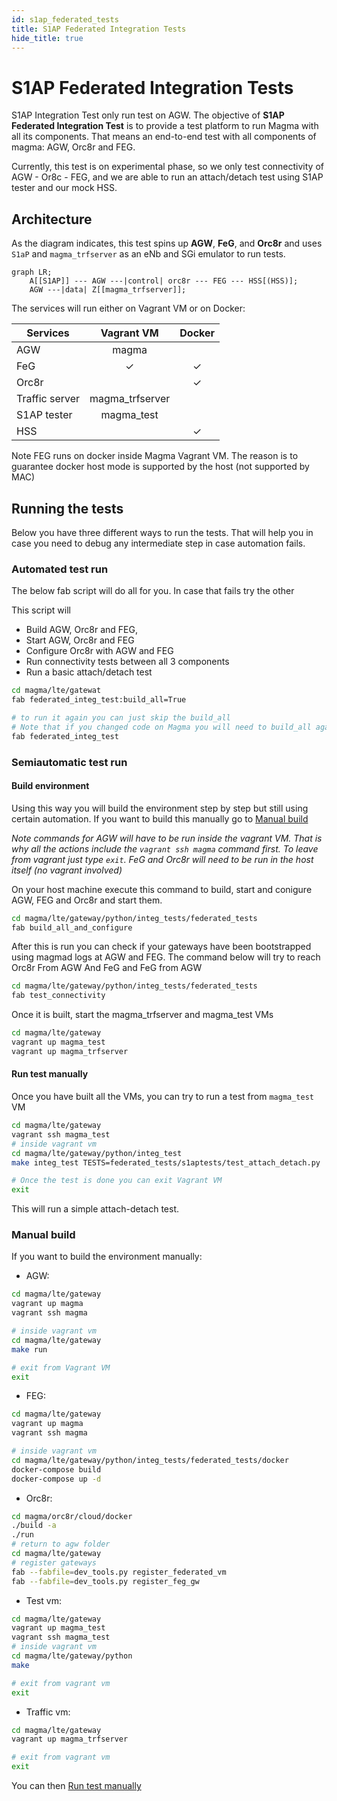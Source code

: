 ```yaml
---
id: s1ap_federated_tests
title: S1AP Federated Integration Tests
hide_title: true
---
```


# S1AP Federated Integration Tests

S1AP Integration Test only run test on AGW. The objective of **S1AP
Federated Integration Test** is to provide a test platform
to run Magma with all its components. That means  an end-to-end test with all
components of magma: AGW, Orc8r and FEG.

Currently, this test is on experimental phase, so we only test connectivity of
AGW - Or8c - FEG, and we are able to run an attach/detach test using S1AP tester
and our mock HSS.

## Architecture

As the diagram indicates, this test spins up **AGW**, **FeG**, and **Orc8r**
and uses `S1aP` and `magma_trfserver` as an eNb and SGi emulator to run tests.

```mermaid
graph LR;
    A[[S1AP]] --- AGW ---|control| orc8r --- FEG --- HSS[(HSS)];
    AGW ---|data| Z[[magma_trfserver]];
```

The services will run either on Vagrant VM or on Docker:

| Services          |   Vagrant VM    |  Docker   |
|-------------------|:---------------:|:---------:|
| AGW               |      magma      |           |
| FeG               |     &check;     |  &check;  |
| Orc8r             |                 |  &check;  |
| Traffic server    | magma_trfserver |           |
| S1AP tester       |   magma_test    |           |
| HSS               |                 |  &check;  |

Note FEG runs on docker inside Magma Vagrant VM. The reason is to guarantee
docker host mode is supported by the host (not supported by MAC)

## Running the tests

Below you have three different ways to run the tests. That will help you
in case you need to debug any intermediate step in case automation fails.

### Automated test run

The below fab script will do all for you. In case that fails try the other

This script will

- Build AGW, Orc8r and FEG,
- Start AGW, Orc8r and FEG
- Configure Orc8r with AGW and FEG
- Run connectivity tests between all 3 components
- Run a basic attach/detach test

```bash
cd magma/lte/gatewat
fab federated_integ_test:build_all=True

# to run it again you can just skip the build_all
# Note that if you changed code on Magma you will need to build_all again
fab federated_integ_test
```

### Semiautomatic test run

#### Build environment

Using this way you will build the environment step by step but still using
certain automation. If you want to build this manually go to
[Manual build](#Manual-build)

*Note commands for AGW will have to be run inside the vagrant VM. That is
why all the actions include the `vagrant ssh magma` command first. To leave
from vagrant just type `exit`. FeG and Orc8r will need to be run in the
host itself (no vagrant involved)*

On your host machine execute this command to build, start and conigure AGW,
FEG and Orc8r and start them.

```bash
cd magma/lte/gateway/python/integ_tests/federated_tests
fab build_all_and_configure
```

After this is run you can check
if your gateways have been bootstrapped using magmad logs at AGW and FEG. The
command below will try to reach Orc8r From AGW And FeG and FeG from AGW

```bash
cd magma/lte/gateway/python/integ_tests/federated_tests
fab test_connectivity
```

Once it is built, start the magma_trfserver and magma_test VMs

```bash
cd magma/lte/gateway
vagrant up magma_test
vagrant up magma_trfserver
```

#### Run test manually

Once you have built all the VMs, you can try to run a test from
`magma_test` VM

```bash
cd magma/lte/gateway
vagrant ssh magma_test
# inside vagrant vm
cd magma/lte/gateway/python/integ_test
make integ_test TESTS=federated_tests/s1aptests/test_attach_detach.py

# Once the test is done you can exit Vagrant VM
exit
```

This will run a simple attach-detach test.

### Manual build

If you want to build the environment manually:

- AGW:

```bash
cd magma/lte/gateway
vagrant up magma
vagrant ssh magma

# inside vagrant vm
cd magma/lte/gateway
make run

# exit from Vagrant VM
exit
```

- FEG:

```bash
cd magma/lte/gateway
vagrant up magma
vagrant ssh magma

# inside vagrant vm
cd magma/lte/gateway/python/integ_tests/federated_tests/docker
docker-compose build
docker-compose up -d
```

- Orc8r:

```bash
cd magma/orc8r/cloud/docker
./build -a
./run
# return to agw folder
cd magma/lte/gateway
# register gateways
fab --fabfile=dev_tools.py register_federated_vm
fab --fabfile=dev_tools.py register_feg_gw
```

- Test vm:

```bash
cd magma/lte/gateway
vagrant up magma_test
vagrant ssh magma_test
# inside vagrant vm
cd magma/lte/gateway/python
make

# exit from vagrant vm
exit
```

- Traffic vm:

```bash
cd magma/lte/gateway
vagrant up magma_trfserver

# exit from vagrant vm
exit
```

You can then [Run test manually](#Run-test-manually)

